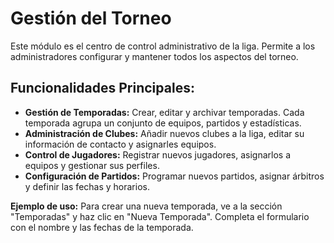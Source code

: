 # Gestión del Torneo

Este módulo es el centro de control administrativo de la liga. Permite a los administradores configurar y mantener todos los aspectos del torneo.

## Funcionalidades Principales:

- **Gestión de Temporadas:** Crear, editar y archivar temporadas. Cada temporada agrupa un conjunto de equipos, partidos y estadísticas.
- **Administración de Clubes:** Añadir nuevos clubes a la liga, editar su información de contacto y asignarles equipos.
- **Control de Jugadores:** Registrar nuevos jugadores, asignarlos a equipos y gestionar sus perfiles.
- **Configuración de Partidos:** Programar nuevos partidos, asignar árbitros y definir las fechas y horarios.

**Ejemplo de uso:** Para crear una nueva temporada, ve a la sección "Temporadas" y haz clic en "Nueva Temporada". Completa el formulario con el nombre y las fechas de la temporada.
